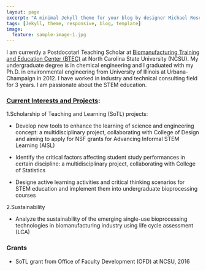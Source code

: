 ```yaml
---
layout: page
excerpt: "A minimal Jekyll theme for your blog by designer Michael Rose."
tags: [Jekyll, theme, responsive, blog, template]
image:
  feature: sample-image-1.jpg
---
```


I am currently a Postdocotarl Teaching Scholar at [Biomanufacturing Training and Education Center (BTEC)](http://www.btec.ncsu.edu/) at North Carolina State University (NCSU). My undergraduate degree is in chemical engineering and I graduated with my Ph.D. in environmental engineering from University of Illinois at Urbana-Champaign in 2012. I have worked in industry and technical consulting field for 3 years. I am passionate about the STEM education.


### [Current Interests and Projects](http://xyzcu.github.io/projects/):
1.Scholarship of Teaching and Learning (SoTL) projects:
* Develop new tools to enhance the learning of science and engineering concept: a multidisciplinary project, collaborating with College of Design and aiming to apply for NSF grants for Advancing Informal STEM Learning (AISL)

* Identify the critical factors affecting student study performances in certain discipline: a multidisciplinary project, collaborating with College of Statistics

* Designe active learning activities and critical thinking scenarios for STEM education and implement them into undergraduate bioprocessing courses

2.Sustainability
* Analyze the sustainability of the emerging single-use bioprocessing technologies in biomanufacturing industry using life cycle assessment (LCA)




### Grants
* SoTL grant from Office of Faculty Development (OFD) at NCSU, 2016

<!-- ### [Courses](http://xyzcu.github.io/courses/)

### [Presentations](http://xyzcu.github.io/presentations/) -->

<!-- ![bio](/images/bio-photo.jpg) -->
<!-- it's best the image is 200*200, name the photo in the image folder.  -->

<!-- If use embed function from youtube, I can show the video on my site. -->
